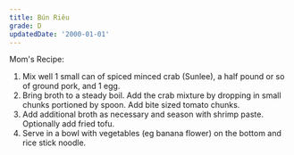 ```yaml
---
title: Bún Riêu
grade: D
updatedDate: '2000-01-01'
---
```

Mom's Recipe:
1. Mix well 1 small can of spiced minced crab (Sunlee), a half pound or so of ground pork, and 1 egg.
2. Bring broth to a steady boil. Add the crab mixture by dropping in small chunks portioned by spoon. Add bite sized tomato chunks.
3. Add additional broth as necessary and season with shrimp paste. Optionally add fried tofu.
4. Serve in a bowl with vegetables (eg banana flower) on the bottom and rice stick noodle.